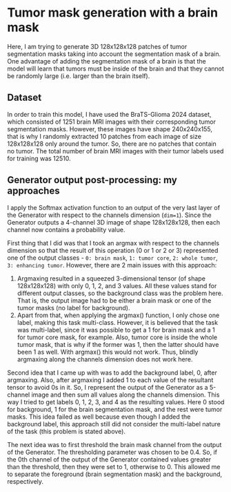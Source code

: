 # Tumor mask generation with a brain mask
Here, I am trying to generate 3D 128x128x128 patches of tumor segmentation masks taking into account the segmentation mask of a brain. One advantage of adding the segmentation mask of a brain is that the model will learn that tumors must be inside of the brain and that they cannot be randomly large (i.e. larger than the brain itself).

## Dataset
In order to train this model, I have used the BraTS-Glioma 2024 dataset, which consisted of 1251 brain MRI images with their corresponding tumor segmentation masks. However, these images have shape 240x240x155, that is why I randomly extracted 10 patches from each image of size 128x128x128 only around the tumor. So, there are no patches that contain no tumor. The total number of brain MRI images with their tumor labels used for training was 12510.

## Generator output post-processing: my approaches
I apply the Softmax activation function to an output of the very last layer of the Generator with respect to the channels dimension (`dim=1`). Since the Generator outputs a 4-channel 3D image of shape 128x128x128, then each channel now contains a probability value.

First thing that I did was that I took an argmax with respect to the channels dimension so that the result of this operation (0 or 1 or 2 or 3) represented one of the output classes - `0: brain mask`, `1: tumor core`, `2: whole tumor`, `3: enhancing tumor`. However, there are 2 main issues with this approach:
1. Argmaxing resulted in a squeezed 3-dimensional tensor (of shape 128x128x128) with only 0, 1, 2, and 3 values. All these values stand for different output classes, so the background class was the problem here. That is, the output image had to be either a brain mask or one of the tumor masks (no label for background).
2. Apart from that, when applying the argmax() function, I only chose one label, making this task multi-class. However, it is believed that the task was multi-label, since it was possible to get a 1 for brain mask and a 1 for tumor core mask, for example. Also, tumor core is inside the whole tumor mask, that is why if the former was 1, then the latter should have been 1 as well. With argmax() this would not work. Thus, blindly argmaxing along the channels dimension does not work here.

Second idea that I came up with was to add the background label, 0, after argmaxing. Also, after argmaxing I added 1 to each value of the resultant tensor to avoid 0s in it. So, I represent the output of the Generator as a 5-channel image and then sum all values along the channels dimension. This way I tried to get labels 0, 1, 2, 3, and 4 as the resulting values. Here 0 stood for background, 1 for the brain segmentation mask, and the rest were tumor masks. This idea failed as well because even though I added the background label, this approach still did not consider the multi-label nature of the task (this problem is stated above).

The next idea was to first threshold the brain mask channel from the output of the Generator. The thresholding parameter was chosen to be 0.4. So, if the 0th channel of the output of the Generator contained values greater than the threshold, then they were set to 1, otherwise to 0. This allowed me to separate the foreground (brain segmentation mask) and the background, respectively.
